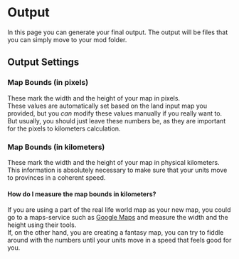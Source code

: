 ﻿# Output

In this page you can generate your final output. The output will be files that you can simply move to your mod folder.

## Output Settings

### Map Bounds (in pixels)

These mark the width and the height of your map in pixels. \
These values are automatically set based on the land input map you provided, but you *can* modify these values manually if you really want to. But usually, you should just leave these numbers be, as they are important for the pixels to kilometers calculation.

### Map Bounds (in kilometers)

These mark the width and the height of your map in physical kilometers.
This information is absolutely necessary to make sure that your units move to provinces in a coherent speed.

#### How do I measure the map bounds in kilometers?

If you are using a part of the real life world map as your new map, you could go to a maps-service such as [Google Maps](https://maps.google.com) and measure the width and the height using their tools. \
If, on the other hand, you are creating a fantasy map, you can try to fiddle around with the numbers until your units move in a speed that feels good for you.
